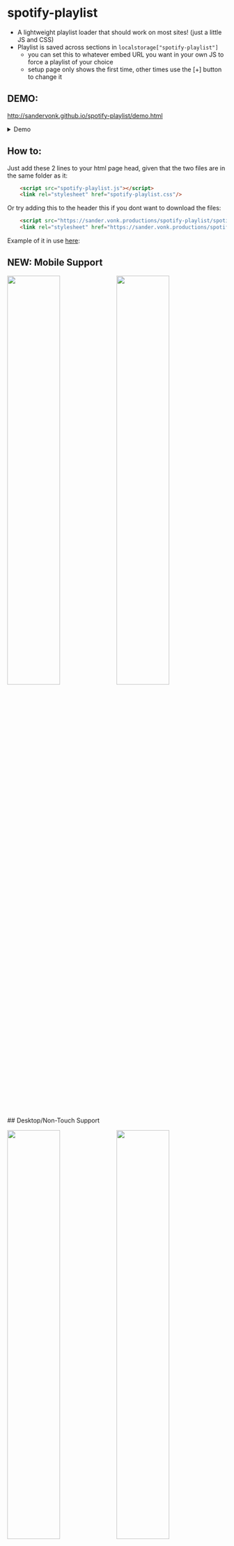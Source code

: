 # spotify-playlist
 - A lightweight playlist loader that should work on most sites! (just a little JS and CSS)
 - Playlist is saved across sections in `localstorage["spotify-playlist"]`
    - you can set this to whatever embed URL you want in your own JS to force a playlist of your choice
    - setup page only shows the first time, other times use the [+] button to change it

## DEMO:
http://sandervonk.github.io/spotify-playlist/demo.html
<details>
<summary>Demo</summary>

 
[<img src="https://user-images.githubusercontent.com/10799950/126552852-c28463e8-550d-4152-8f4d-6bea3a59d5e0.png">](https://sander.vonk.productions/spotify-playlist/)

</details>

## How to:
Just add these 2 lines to your html page head, given that the two files are in the same folder as it:
```html
    <script src="spotify-playlist.js"></script>
    <link rel="stylesheet" href="spotify-playlist.css"/>
```
Or try adding this to the header this if you dont want to download the files:
```html
    <script src="https://sander.vonk.productions/spotify-playlist/spotify-playlist.js"></script>
    <link rel="stylesheet" href="https://sander.vonk.productions/spotify-playlist/spotify-playlist.css"/>
```

Example of it in use [here](https://sandervonk.github.io/Portfolio.html):
## NEW: Mobile Support

<p float="left">
<img src="https://user-images.githubusercontent.com/10799950/126557331-2c211e56-a7ef-401b-bc48-1ce6c1a008ec.png" width="49%"/>
<img src="https://user-images.githubusercontent.com/10799950/126557592-d7c9419d-d66d-4b4d-9f1d-13dda065d2c6.png" width="49%"/>
  </p>
## Desktop/Non-Touch Support
<p float="left">
<img src="https://user-images.githubusercontent.com/10799950/126550620-c05be69e-6b98-46de-979d-1a2465cd9bc5.png" width="49%"/>
<img src="https://user-images.githubusercontent.com/10799950/126551109-9ae6eb89-a107-4b92-911d-020a2228e9e2.png" width="49%"/>
<img src="https://user-images.githubusercontent.com/10799950/126551304-bee54b86-0631-4aa2-8224-b9093981f8eb.png" width="49%"/>
<img src="https://user-images.githubusercontent.com/10799950/126551393-c65abde6-354b-4505-8c9f-8bd46622c36a.png" width="49%"/>
  </p>


